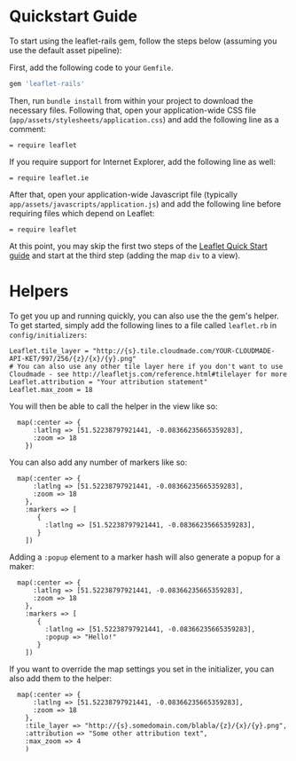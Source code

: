 Quickstart Guide
================

To start using the leaflet-rails gem, follow the steps below (assuming you use the default asset pipeline):

First, add the following code to your `Gemfile`.

```ruby
gem 'leaflet-rails'
``` 

Then, run `bundle install` from within your project to download the necessary files. Following that, open your application-wide CSS file (`app/assets/stylesheets/application.css`) and add the following line as a comment:

```
= require leaflet
```

If you require support for Internet Explorer, add the following line as well:

```
= require leaflet.ie
```

After that, open your application-wide Javascript file (typically `app/assets/javascripts/application.js`) and add the following line before requiring files which depend on Leaflet:

```
= require leaflet
```

At this point, you may skip the first two steps of the [Leaflet Quick Start guide](http://leafletjs.com/examples/quick-start.html) and start at the third step (adding the map `div` to a view).

Helpers
=======

To get you up and running quickly, you can also use the the gem's helper. To get started, simply add the following lines to a file called `leaflet.rb` in `config/initializers`:

    Leaflet.tile_layer = "http://{s}.tile.cloudmade.com/YOUR-CLOUDMADE-API-KET/997/256/{z}/{x}/{y}.png"
    # You can also use any other tile layer here if you don't want to use Cloudmade - see http://leafletjs.com/reference.html#tilelayer for more
    Leaflet.attribution = "Your attribution statement"
    Leaflet.max_zoom = 18
    
You will then be able to call the helper in the view like so:

	  map(:center => {
	      :latlng => [51.52238797921441, -0.08366235665359283],
	      :zoom => 18
	  	})
	  
You can also add any number of markers like so:

	  map(:center => {
	      :latlng => [51.52238797921441, -0.08366235665359283],
	      :zoom => 18
	  	},
	  	:markers => [
           {
             :latlng => [51.52238797921441, -0.08366235665359283],
           }
        ])

Adding a `:popup` element to a marker hash will also generate a popup for a maker:

	  map(:center => {
	      :latlng => [51.52238797921441, -0.08366235665359283],
	      :zoom => 18
	  	},
	  	:markers => [
           {
             :latlng => [51.52238797921441, -0.08366235665359283],
             :popup => "Hello!"
           }
        ])

If you want to override the map settings you set in the initializer, you can also add them to the helper:

	  map(:center => {
	      :latlng => [51.52238797921441, -0.08366235665359283],
	      :zoom => 18
	  	},
	  	:tile_layer => "http://{s}.somedomain.com/blabla/{z}/{x}/{y}.png",
	  	:attribution => "Some other attribution text",
	  	:max_zoom => 4
	  	)
